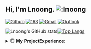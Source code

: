 ## Hi, I'm Lnoong.	![:lnoong](https://count.getloli.com/get/@:lnoong)
<!-- CONTACT -->
[![Github](https://img.shields.io/badge/-Github-000?style=flat&logo=Github&logoColor=white)](https://github.com/lnoong)
[![163](https://img.shields.io/badge/163%E9%82%AE%E7%AE%B1-red)](mailto:zlnoong@163.com)
[![Gmail](https://img.shields.io/badge/-Gmail-c14438?style=flat&logo=Gmail&logoColor=white)](mailto:zlnooong@gmail.com)
[![Outlook](https://img.shields.io/badge/-Outlook-0078D4?style=flat&logo=Microsoft-Outlook&logoColor=white)](mailto:lnoong@outlook.com)



<!-- OVERVIEW -->
![Lnoong's GitHub stats](https://github-readme-stats.vercel.app/api?username=lnoong&show_icons=true&theme=tokyonight)[![Top Langs](https://github-readme-stats.vercel.app/api/top-langs/?username=lnoong&layout=compact)](https://github.com/lnoong/github-readme-stats)

<!-- SKILL -->
<details close>
 <summary> 😇 <b>My ProjectExperience</b>: </summary>
</details>




